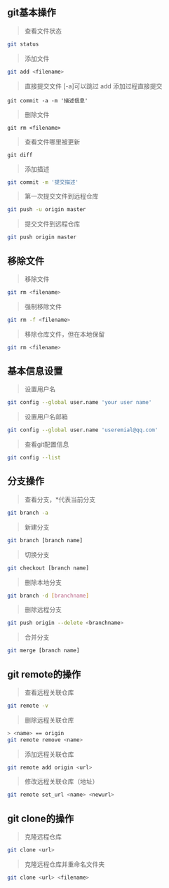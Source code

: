 ## git基本操作
> 查看文件状态
> 
``` bash
git status
```

> 添加文件
> 
```bash
git add <filename>
```

> 直接提交文件 [-a]可以跳过 add 添加过程直接提交
> 
```
git commit -a -m '描述信息'
```

> 删除文件
> 
```
git rm <filename>
```

> 查看文件哪里被更新
> 
```
git diff
```

> 添加描述
> 
```bash
git commit -m '提交描述'
```

> 第一次提交文件到远程仓库
> 
```bash
git push -u origin master
```

> 提交文件到远程仓库
> 
```bash
git push origin master
```

## 移除文件
> 移除文件
> 
```bash
git rm <filename>
```

> 强制移除文件
> 
```bash
git rm -f <filename>
```

> 移除仓库文件，但在本地保留
> 
```bash
git rm <filename>
```

## 基本信息设置
> 设置用户名
> 
```bash
git config --global user.name 'your user name'
```

> 设置用户名邮箱
> 
```bash
git config --global user.name 'useremial@qq.com'
```

> 查看git配置信息
> 
```bash
git config --list
```

## 分支操作
> 查看分支，*代表当前分支
> 
```bash
git branch -a
```

> 新建分支
> 
```bash
git branch [branch name]
```

> 切换分支
> 
```bash
git checkout [branch name]
```

> 删除本地分支
> 
```bash
git branch -d [branchname]
```

> 删除远程分支
> 
```bash
git push origin --delete <branchname>
```

> 合并分支
> 
```bash
git merge [branch name]
```

## git remote的操作
> 查看远程关联仓库
> 
```bash
git remote -v
```

> 删除远程关联仓库
> 
```bash
> <name> == origin
git remote remove <name> 
```

> 添加远程关联仓库
> 
```bash
git remote add origin <url>
```

> 修改远程关联仓库（地址）
> 
```bash
git remote set_url <name> <newurl>
```

## git clone的操作
> 克隆远程仓库
> 
```bash
git clone <url>
```

> 克隆远程仓库并重命名文件夹
> 
```bash
git clone <url> <filename>
```